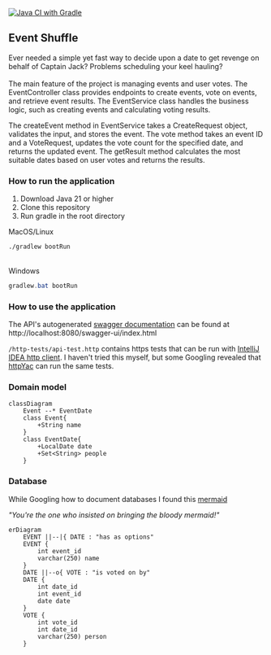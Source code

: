 [![Java CI with Gradle](https://github.com/heitzuli/EventShuffle/actions/workflows/gradle.yml/badge.svg)](https://github.com/heitzuli/EventShuffle/actions/workflows/gradle.yml)

## Event Shuffle

Ever needed a simple yet fast way to decide upon a date to get revenge on behalf of Captain Jack? Problems scheduling your keel hauling?<br /><br />
The main feature of the project is managing events and user votes. The EventController class provides endpoints to create events, vote on events, and retrieve event results. The EventService class handles the business logic, such as creating events and calculating voting results.

The createEvent method in EventService takes a CreateRequest object, validates the input, and stores the event.
The vote method takes an event ID and a VoteRequest, updates the vote count for the specified date, and returns the updated event.
The getResult method calculates the most suitable dates based on user votes and returns the results.


### How to run the application
1. Download Java 21 or higher
2. Clone this repository
3. Run gradle in the root directory<br/>

MacOS/Linux
```sh
./gradlew bootRun
```
<br />Windows
```Powershell
gradlew.bat bootRun
```

### How to use the application

The API's autogenerated [swagger documentation](https://swagger.io/specification/) can be found at http://localhost:8080/swagger-ui/index.html

`/http-tests/api-test.http` contains https tests that can be run with [IntelliJ IDEA http client](https://www.jetbrains.com/help/idea/http-client-in-product-code-editor.html).
I haven't tried this myself, but some Googling revealed that [httpYac](https://httpyac.github.io/) can run the same tests.


### Domain model

```mermaid
classDiagram
    Event --* EventDate
    class Event{
        +String name
    }
    class EventDate{
        +LocalDate date
        +Set<String> people
    }
```

### Database
While Googling how to document databases I found this [mermaid](https://mermaid.js.org/syntax/entityRelationshipDiagram.html)

_"You're the one who insisted on bringing the bloody mermaid!"_

```mermaid
erDiagram
    EVENT ||--|{ DATE : "has as options"
    EVENT {
        int event_id
        varchar(250) name
    }
    DATE ||--o{ VOTE : "is voted on by"
    DATE {
        int date_id
        int event_id
        date date
    }
    VOTE {
        int vote_id
        int date_id
        varchar(250) person
    }
```